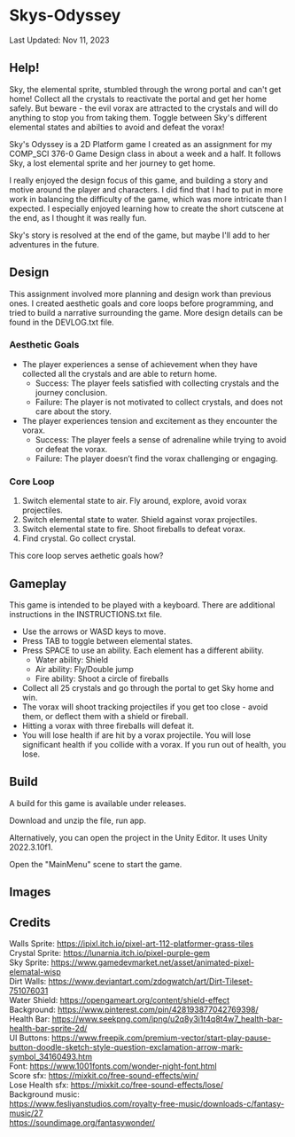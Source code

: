 # Skys-Odyssey
Last Updated: Nov 11, 2023
## Help!
Sky, the elemental sprite, stumbled through the wrong portal and can't get home! Collect all the crystals to reactivate the portal and get her home safely. But beware - the evil vorax are attracted to the crystals and will do anything to stop you from taking them. Toggle between Sky's different elemental states and abilties to avoid and defeat the vorax!

Sky's Odyssey is a 2D Platform game I created as an assignment for my COMP_SCI 376-0 Game Design class in about a week and a half. It follows Sky, a lost elemental sprite and her journey to get home.

I really enjoyed the design focus of this game, and building a story and motive around the player and characters. I did find that I had to put in more work in balancing the difficulty of the game, which was more intricate than I expected. I especially enjoyed learning how to create the short cutscene at the end, as I thought it was really fun.

Sky's story is resolved at the end of the game, but maybe I'll add to her adventures in the future.
## Design
This assignment involved more planning and design work than previous ones. I created aesthetic goals and core loops before programming, and tried to build a narrative surrounding the game. More design details can be found in the DEVLOG.txt file.
### Aesthetic Goals
* The player experiences a sense of achievement when they have collected all the crystals and are able to return home.
    * Success: The player feels satisfied with collecting crystals and the journey conclusion.
    * Failure: The player is not motivated to collect crystals, and does not care about the story.
* The player experiences tension and excitement as they encounter the vorax.
    * Success: The player feels a sense of adrenaline while trying to avoid or defeat the vorax.
    * Failure: The player doesn’t find the vorax challenging or engaging.

### Core Loop
1. Switch elemental state to air. Fly around, explore, avoid vorax projectiles.
2. Switch elemental state to water. Shield against vorax projectiles.
3. Switch elemental state to fire. Shoot fireballs to defeat vorax.
4. Find crystal. Go collect crystal.

This core loop serves aethetic goals how?

## Gameplay
This game is intended to be played with a keyboard. There are additional instructions in the INSTRUCTIONS.txt file.
* Use the arrows or WASD keys to move.
* Press TAB to toggle between elemental states.
* Press SPACE to use an ability. Each element has a different ability.
    * Water ability: Shield
    * Air ability: Fly/Double jump
    * Fire ability: Shoot a circle of fireballs
* Collect all 25 crystals and go through the portal to get Sky home and win.
* The vorax will shoot tracking projectiles if you get too close - avoid them, or deflect them with a shield or fireball.
* Hitting a vorax with three fireballs will defeat it.
* You will lose health if are hit by a vorax projectile. You will lose significant health if you collide with a vorax. If you run out of health, you lose.

## Build
A build for this game is available under releases.

Download and unzip the file, run app.

Alternatively, you can open the project in the Unity Editor. It uses Unity 2022.3.10f1.

Open the "MainMenu" scene to start the game.

## Images

## Credits
Walls Sprite: https://ipixl.itch.io/pixel-art-112-platformer-grass-tiles   
Crystal Sprite: https://lunarnia.itch.io/pixel-purple-gem   
Sky Sprite: https://www.gamedevmarket.net/asset/animated-pixel-elematal-wisp   
Dirt Walls: https://www.deviantart.com/zdogwatch/art/Dirt-Tileset-751076031   
Water Shield: https://opengameart.org/content/shield-effect   
Background: https://www.pinterest.com/pin/428193877042769398/   
Health Bar: https://www.seekpng.com/ipng/u2q8y3i1t4q8t4w7_health-bar-health-bar-sprite-2d/   
UI Buttons: https://www.freepik.com/premium-vector/start-play-pause-button-doodle-sketch-style-question-exclamation-arrow-mark-symbol_34160493.htm   
Font: https://www.1001fonts.com/wonder-night-font.html   
Score sfx: https://mixkit.co/free-sound-effects/win/   
Lose Health sfx: https://mixkit.co/free-sound-effects/lose/   
Background music:   
https://www.fesliyanstudios.com/royalty-free-music/downloads-c/fantasy-music/27   
https://soundimage.org/fantasywonder/